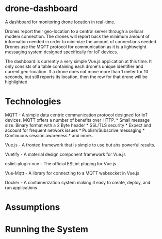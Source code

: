 # drone-dashboard

A dashboard for monitoring drone location in real-time.  

Drones report their geo-location to a central server through a cellular modem connection.  The drones will report back the minimum amount of information needed in order to minimize the amount of connections needed.  Drones use the MQTT protocol for communication as it is a lightweight messaging system designed specifically for IoT devices.  

The dashboard is currently a very simple Vue.js application at this time.  It only consists of a table containing each drone's unique identifier and current geo-location.  If a drone does not move more than 1 meter for 10 seconds, but still reports its location, then the row for that drone will be highlighted.

# Technologies

MQTT - A simple data centric communication protocol designed for IoT devices.  MQTT offers a number of benefits over HTTP.
    * Small message size.  Binary format with a 2 Byte header
    * SSL/TLS security
    * Expect and account for frequent network issues
    * Publish/Subscrive messaging
    * Continuous session awareness
    * and more...

Vue.js - A fronted framework that is simple to use but ahs powerful results.  

Vuetify - A material design component framework for Vue.js

eslint-plugin-vue - The official ESLint pluging for Vue.js

Vue-Mqtt - A library for connecting to a MQTT websocket in Vue.js

Docker - A containerization system making it easy to create, deploy, and run applications

# Assumptions

# Running the System
